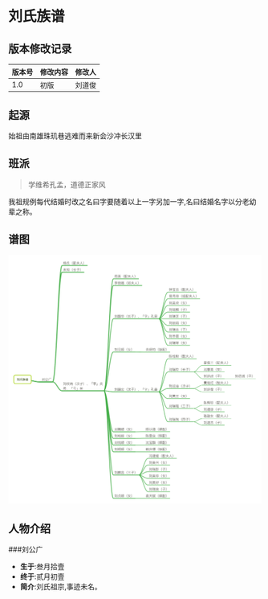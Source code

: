 ﻿# 刘氏族谱


## **版本修改记录**
|版本号|修改内容|修改人|
|------|--------|---|
|1.0|初版|刘道俊|


## **起源**
始祖由南雄珠玑巷逃难而来新会沙冲长汉里

## **班派**

> 学维希孔孟，道德正家风

我祖规例每代结婚时改之名曰字要随着以上一字另加一字,名曰结婚名字以分老幼辈之称。

## **谱图**
![png][1]


## **人物介绍**

###刘公广
* **生于**:叁月拾壹
* **终于**:贰月初壹
* **简介**:刘氏祖宗,事迹未名。

[1]:https://raw.githubusercontent.com/RexGene/family/master/tree/tree.png
